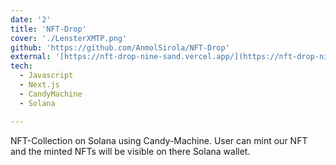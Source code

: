 ```yaml
---
date: '2'
title: 'NFT-Drop'
cover: './LensterXMTP.png'
github: 'https://github.com/AnmolSirola/NFT-Drop'
external: '[https://nft-drop-nine-sand.vercel.app/](https://nft-drop-nine-sand.vercel.app/)'
tech:
  - Javascript
  - Next.js
  - CandyMachine
  - Solana

---
```


NFT-Collection on Solana using Candy-Machine. User can mint our NFT and the minted NFTs will be visible on there Solana wallet.
